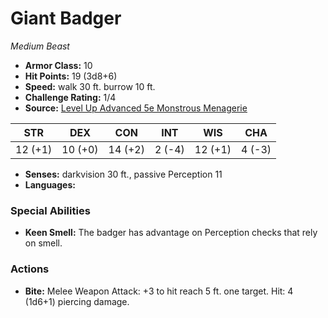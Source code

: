 # Giant Badger

*Medium* *Beast*

- **Armor Class:** 10
- **Hit Points:** 19 (3d8+6)
- **Speed:** walk 30 ft. burrow 10 ft.
- **Challenge Rating:** 1/4
- **Source:** [Level Up Advanced 5e Monstrous Menagerie](https://www.levelup5e.com)

| STR | DEX | CON | INT | WIS | CHA |
| --- | --- | --- | --- | --- | --- |
| 12 (+1) | 10 (+0) | 14 (+2) | 2 (-4) | 12 (+1) | 4 (-3) |

- **Senses:** darkvision 30 ft., passive Perception 11
- **Languages:** 
### Special Abilities
- **Keen Smell:** The badger has advantage on Perception checks that rely on smell.
### Actions
- **Bite:** Melee Weapon Attack: +3 to hit  reach 5 ft.  one target. Hit: 4 (1d6+1) piercing damage.
